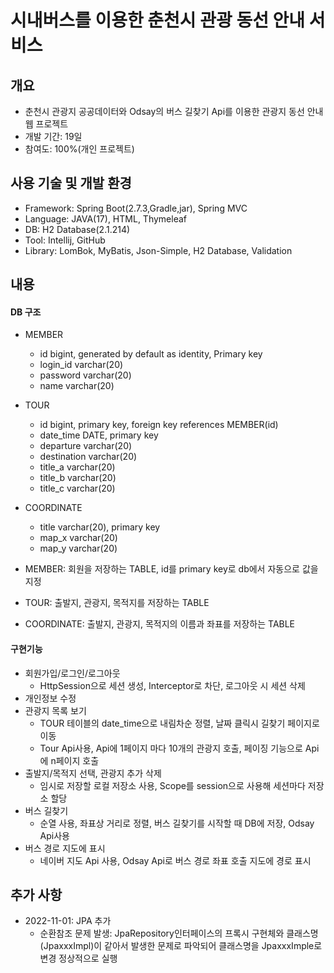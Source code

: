 # 시내버스를 이용한 춘천시 관광 동선 안내 서비스

## 개요
* 춘천시 관광지 공공데이터와 Odsay의 버스 길찾기 Api를 이용한 관광지 동선 안내 웹 프로젝트
* 개발 기간: 19일
* 참여도: 100%(개인 프로젝트)

## 사용 기술 및 개발 환경
* Framework: Spring Boot(2.7.3,Gradle,jar), Spring MVC
* Language: JAVA(17), HTML, Thymeleaf
* DB: H2 Database(2.1.214)
* Tool: Intellij, GitHub
* Library: LomBok, MyBatis, Json-Simple, H2 Database, Validation

## 내용
#### DB 구조
* MEMBER
  * id bigint, generated by default as identity, Primary key
  * login_id varchar(20)
  * password varchar(20)
  * name varchar(20)

* TOUR
  * id bigint, primary key, foreign key references MEMBER(id)
  * date_time DATE, primary key
  * departure varchar(20)
  * destination varchar(20)
  * title_a varchar(20)
  * title_b varchar(20)
  * title_c varchar(20)

* COORDINATE
  * title varchar(20), primary key
  * map_x varchar(20)
  * map_y varchar(20)

* MEMBER: 회원을 저장하는 TABLE, id를 primary key로 db에서 자동으로 값을 지정
* TOUR: 출발지, 관광지, 목적지를 저장하는 TABLE
* COORDINATE: 출발지, 관광지, 목적지의 이름과 좌표를 저장하는 TABLE


#### 구현기능
* 회원가입/로그인/로그아웃
  * HttpSession으로 세션 생성, Interceptor로 차단, 로그아웃 시 세션 삭제
* 개인정보 수정
* 관광지 목록 보기
  * TOUR 테이블의 date_time으로 내림차순 정렬, 날짜 클릭시 길찾기 페이지로 이동
  * Tour Api사용, Api에 1페이지 마다 10개의 관광지 호출, 페이징 기능으로 Api에 n페이지 호출
* 출발지/목적지 선택, 관광지 추가 삭제
  * 임시로 저장할 로컬 저장소 사용, Scope를 session으로 사용해 세션마다 저장소 할당
* 버스 길찾기
  * 순열 사용, 좌표상 거리로 정렬, 버스 길찾기를 시작할 때 DB에 저장, Odsay Api사용
* 버스 경로 지도에 표시
  * 네이버 지도 Api 사용, Odsay Api로 버스 경로 좌표 호출 지도에 경로 표시


## 추가 사항
* 2022-11-01: JPA 추가
  * 순환참조 문제 발생: JpaRepository인터페이스의 프록시 구현체와 클래스명(JpaxxxImpl)이 같아서 발생한 문제로 파악되어 클래스명을 JpaxxxImple로 변경 정상적으로 실행
